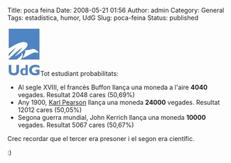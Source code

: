 Title: poca feina
Date: 2008-05-21 01:56
Author: admin
Category: General
Tags: estadística, humor, UdG
Slug: poca-feina
Status: published

<img src="./wp-content/uploads/2008/02/sigles_blau.jpg" data-align="right" alt="logo de la UdG" />Tot estudiant probabilitats:

- Al segle XVIII, el francès Buffon llança una moneda a l'aire **4040** vegades. Resultat 2048 cares (50,69%)
- Any 1900, <a href="http://en.wikipedia.org/wiki/Karl_Pearson" target="_blank" rel="noopener">Karl Pearson</a> llança una moneda **24000** vegades. Resultat 12012 cares (50,05%)
- Segona guerra mundial, John Kerrich llança una moneda **10000** vegades. Resultat 5067 cares (50,67%)

Crec recordar que el tercer era presoner i el segon era científic.

:)

